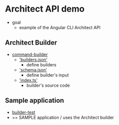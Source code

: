 # Architect API demo

* goal
  * example of the Angular CLI Architect API

## Architect Builder

* [command-builder](command-builder)
  * ['builders.json'](command-builder/builders.json)
    * define builders
  * ['schema.json'](command-builder/command/schema.json)
    * define builder's input
  * ['index.ts'](command-builder/command/index.ts)
    * builder's source code

## Sample application

* [builder-test](builder-test)
* == SAMPLE application / uses the Architect builder

